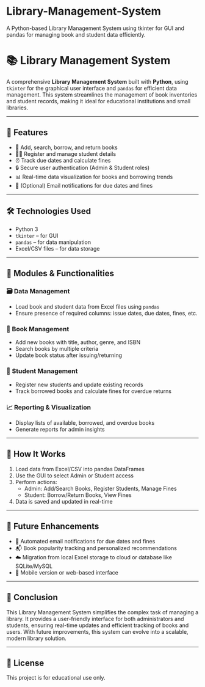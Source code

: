 # Library-Management-System

A Python-based Library Management System using tkinter for GUI and pandas for managing book and student data efficiently.

# 📚 Library Management System

A comprehensive **Library Management System** built with **Python**, using `tkinter` for the graphical user interface and `pandas` for efficient data management. This system streamlines the management of book inventories and student records, making it ideal for educational institutions and small libraries.

---

## 🚀 Features

- 📖 Add, search, borrow, and return books
- 👩‍🎓 Register and manage student details
- ⏰ Track due dates and calculate fines
- 🔒 Secure user authentication (Admin & Student roles)
- 📊 Real-time data visualization for books and borrowing trends
- 📩 (Optional) Email notifications for due dates and fines

---

## 🛠️ Technologies Used

- Python 3
- `tkinter` – for GUI
- `pandas` – for data manipulation
- Excel/CSV files – for data storage

---

## 📂 Modules & Functionalities

### 🗃️ Data Management
- Load book and student data from Excel files using `pandas`
- Ensure presence of required columns: issue dates, due dates, fines, etc.

### 📘 Book Management
- Add new books with title, author, genre, and ISBN
- Search books by multiple criteria
- Update book status after issuing/returning

### 👥 Student Management
- Register new students and update existing records
- Track borrowed books and calculate fines for overdue returns

### 📈 Reporting & Visualization
- Display lists of available, borrowed, and overdue books
- Generate reports for admin insights

---

## 🧪 How It Works

1. Load data from Excel/CSV into pandas DataFrames
2. Use the GUI to select Admin or Student access
3. Perform actions:
   - Admin: Add/Search Books, Register Students, Manage Fines
   - Student: Borrow/Return Books, View Fines
4. Data is saved and updated in real-time

---

## 🧾 Future Enhancements

- 🔔 Automated email notifications for due dates and fines
- 📬 Book popularity tracking and personalized recommendations
- ☁️ Migration from local Excel storage to cloud or database like SQLite/MySQL
- 📱 Mobile version or web-based interface

---

## 📌 Conclusion

This Library Management System simplifies the complex task of managing a library. It provides a user-friendly interface for both administrators and students, ensuring real-time updates and efficient tracking of books and users. With future improvements, this system can evolve into a scalable, modern library solution.

---

## 📎 License

This project is for educational use only.
